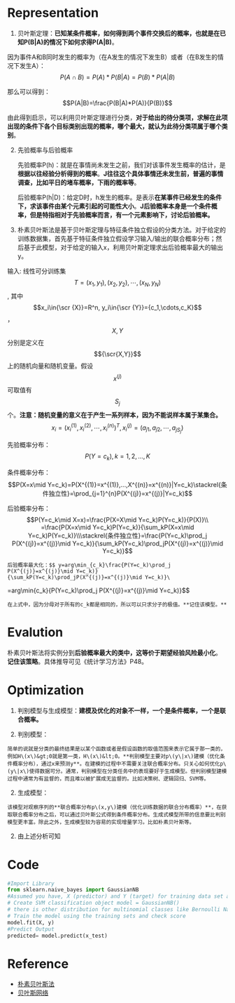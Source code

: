 # Representation

1. 贝叶斯定理：**已知某条件概率，如何得到两个事件交换后的概率，也就是在已知P\(B\|A\)的情况下如何求得P\(A\|B\)**。

  因为事件A和B同时发生的概率为（在A发生的情况下发生B）或者（在B发生的情况下发生A）：$$P(A \cap B) = P(A)*P(B|A) = P(B)*P(A|B)$$

  那么可以得到：$$P(A|B)=\frac{P(B|A)*P(A)}{P(B)}$$

  由此得到启示，可以利用贝叶斯定理进行分类，**对于给出的待分类项，求解在此项出现的条件下各个目标类别出现的概率，哪个最大，就认为此待分类项属于哪个类别**。

2. 先验概率与后验概率

    先验概率P(h)：就是在事情尚未发生之前，我们对该事件发生概率的估计，是**根据以往经验分析得到的概率**。**J往往这个具体事情还未发生前，普遍的事情调查，比如平日的堵车概率，下雨的概率等**。

    后验概率P(h|D)：给定D时，h发生的概率。是表示**在某事件已经发生的条件下，求该事件由某个元素引起的可能性大小**。**J后验概率本身是一个条件概率，但是特指相对于先验概率而言，有一个元素影响下，讨论后验概率。**

3. 朴素贝叶斯法是基于贝叶斯定理与特征条件独立假设的分类方法。对于给定的训练数据集，首先基于特征条件独立假设学习输入\/输出的联合概率分布；然后基于此模型，对于给定的输入x，利用贝叶斯定理求出后验概率最大的输出y。

  输入: 线性可分训练集$$T={(x_1,y_1),(x_2,y_2),\cdots,(x_N,y_N)}$$, 其中$$x_i\in{\scr {X}}=R^n, y_i\in{\scr {Y}}={c_1,\cdots,c_K}$$，$$X,Y$$分别是定义在$${\scr{X,Y}}$$上的随机向量和随机变量。假设$$x^{(j)}$$可取值有$$S_j$$个。**注意：随机变量的意义在于产生一系列样本，因为不能说样本属于某集合。**$$x_i=(x_i^{(1)},x_i^{(2)},\cdots,x_i^{(n)})^T ,x_i^{(j)}=(a_{j1},a_{j2},\cdots,a_{jS_j})$$

  先验概率分布：$$P(Y=c_k), k = 1,2,...,K$$

  条件概率分布：$$P(X=x\mid Y=c_k)=P(X^{(1)}=x^{(1)},...,X^{(n)}=x^{(n)}|Y=c_k)\stackrel{条件独立性}=\prod_{j=1}^{n}P(X^{(j)}=x^{(j)}|Y=c_k)$$

  后验概率分布：$$P(Y=c_k\mid X=x)=\frac{P(X=X\mid Y=c_k)P(Y=c_k)}{P(X)}\\ =\frac{P(X=x\mid Y=c_k)P(Y=c_k)}{\sum_kP(X=x\mid Y=c_k)P(Y=c_k)}\\\stackrel{条件独立性}=\frac{P(Y=c_k)\prod_j P(X^{(j)}=x^{(j)}\mid Y=c_k)}{\sum_kP(Y=c_k)\prod_jP(X^{(j)}=x^{(j)}\mid Y=c_k)}$$

    后验概率最大化：$$ y=arg\min_{c_k}\frac{P(Y=c_k)\prod_j P(X^{(j)}=x^{(j)}\mid Y=c_k)}{\sum_kP(Y=c_k)\prod_jP(X^{(j)}=x^{(j)}\mid Y=c_k)}\
=arg\min{c_k}{P(Y=c_k)\prod_j P(X^{(j)}=x^{(j)}\mid Y=c_k)}$$

    在上式中，因为分母对于所有的c_k都是相同的，所以可以只求分子的极值。**记住该模型。**

# Evalution

朴素贝叶斯法将实例分到**后验概率最大的类中，这等价于期望经验风险最小化**。 **记住该策略**。具体推导可见《统计学习方法》P48。 

# Optimization

1. 判别模型与生成模型：**建模及优化的对象不一样，一个是条件概率，一个是联合概率。**

  1. 判别模型：

    简单的说就是分类的最终结果是以某个函数或者是假设函数的取值范围来表示它属于那一类的，例如H\(x\)&gt;0就是第一类，H\(x\)&lt;0。**判别模型主要对p\(y\|x\)建模（优化条件概率分布），通过x来预测y**。在建模的过程中不需要关注联合概率分布。只关心如何优化p\(y\|x\)使得数据可分。通常，判别模型在分类任务中的表现要好于生成模型。但判别模型建模过程中通常为有监督的，而且难以被扩展成无监督的。比如决策树、逻辑回归、SVM等。

  2. 生成模型：

    该模型对观察序列的**联合概率分布p\(x,y\)建模（优化训练数据的联合分布概率）**，在获取联合概率分布之后，可以通过贝叶斯公式得到条件概率分布。生成式模型所带的信息要比判别模型更丰富。除此之外，生成模型较为容易的实现增量学习。比如朴素贝叶斯等。

2. 由上述分析可知

# Code

```python
#Import Library
from sklearn.naive_bayes import GaussianNB
#Assumed you have, X (predictor) and Y (target) for training data set and x_test(predictor) of test_dataset
# Create SVM classification object model = GaussianNB() 
# there is other distribution for multinomial classes like Bernoulli Naive Bayes, Refer link
# Train the model using the training sets and check score
model.fit(X, y)
#Predict Output
predicted= model.predict(x_test)
```

# Reference

* [朴素贝叶斯法](http://www.wengweitao.com/po-su-bei-xie-si-fa.html)
* [贝叶斯网络](http://clyyuanzi.github.io/2016/03/17/%E8%B4%9D%E5%8F%B6%E6%96%AF%E7%BD%91%E7%BB%9C/)

